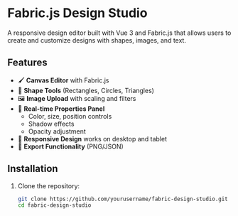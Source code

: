 # Fabric.js Design Studio


A responsive design editor built with Vue 3 and Fabric.js that allows users to create and customize designs with shapes, images, and text.

## Features

- 🖌️ **Canvas Editor** with Fabric.js
- 🔳 **Shape Tools** (Rectangles, Circles, Triangles)
- 🖼️ **Image Upload** with scaling and filters
- 🎨 **Real-time Properties Panel**
  - Color, size, position controls
  - Shadow effects
  - Opacity adjustment
- 📱 **Responsive Design** works on desktop and tablet
- 💾 **Export Functionality** (PNG/JSON)

## Installation

1. Clone the repository:
   ```bash
   git clone https://github.com/yourusername/fabric-design-studio.git
   cd fabric-design-studio